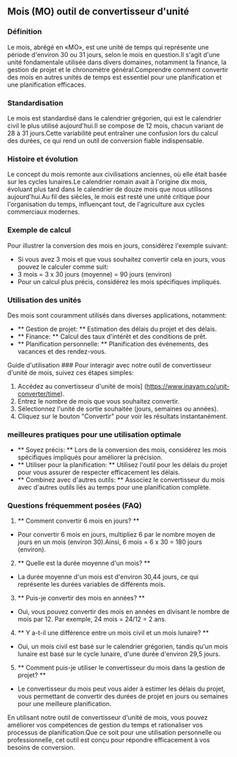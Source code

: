 ## Mois (MO) outil de convertisseur d'unité

### Définition
Le mois, abrégé en «MO», est une unité de temps qui représente une période d'environ 30 ou 31 jours, selon le mois en question.Il s'agit d'une unité fondamentale utilisée dans divers domaines, notamment la finance, la gestion de projet et le chronomètre général.Comprendre comment convertir des mois en autres unités de temps est essentiel pour une planification et une planification efficaces.

### Standardisation
Le mois est standardisé dans le calendrier grégorien, qui est le calendrier civil le plus utilisé aujourd'hui.Il se compose de 12 mois, chacun variant de 28 à 31 jours.Cette variabilité peut entraîner une confusion lors du calcul des durées, ce qui rend un outil de conversion fiable indispensable.

### Histoire et évolution
Le concept du mois remonte aux civilisations anciennes, où elle était basée sur les cycles lunaires.Le calendrier romain avait à l'origine dix mois, évoluant plus tard dans le calendrier de douze mois que nous utilisons aujourd'hui.Au fil des siècles, le mois est resté une unité critique pour l'organisation du temps, influençant tout, de l'agriculture aux cycles commerciaux modernes.

### Exemple de calcul
Pour illustrer la conversion des mois en jours, considérez l'exemple suivant:
- Si vous avez 3 mois et que vous souhaitez convertir cela en jours, vous pouvez le calculer comme suit:
- 3 mois = 3 x 30 jours (moyenne) = 90 jours (environ)
- Pour un calcul plus précis, considérez les mois spécifiques impliqués.

### Utilisation des unités
Des mois sont couramment utilisés dans diverses applications, notamment:
- ** Gestion de projet: ** Estimation des délais du projet et des délais.
- ** Finance: ** Calcul des taux d'intérêt et des conditions de prêt.
- ** Planification personnelle: ** Planification des événements, des vacances et des rendez-vous.

Guide d'utilisation ###
Pour interagir avec notre outil de convertisseur d'unité de mois, suivez ces étapes simples:
1. Accédez au convertisseur d'unité de mois] (https://www.inayam.co/unit-converter/time).
2. Entrez le nombre de mois que vous souhaitez convertir.
3. Sélectionnez l'unité de sortie souhaitée (jours, semaines ou années).
4. Cliquez sur le bouton "Convertir" pour voir les résultats instantanément.

### meilleures pratiques pour une utilisation optimale
- ** Soyez précis: ** Lors de la conversion des mois, considérez les mois spécifiques impliqués pour améliorer la précision.
- ** Utiliser pour la planification: ** Utilisez l'outil pour les délais du projet pour vous assurer de respecter efficacement les délais.
- ** Combinez avec d'autres outils: ** Associez le convertisseur du mois avec d'autres outils liés au temps pour une planification complète.

### Questions fréquemment posées (FAQ)

1. ** Comment convertir 6 mois en jours? **
- Pour convertir 6 mois en jours, multipliez 6 par le nombre moyen de jours en un mois (environ 30).Ainsi, 6 mois = 6 x 30 = 180 jours (environ).

2. ** Quelle est la durée moyenne d'un mois? **
- La durée moyenne d'un mois est d'environ 30,44 jours, ce qui représente les durées variables de différents mois.

3. ** Puis-je convertir des mois en années? **
- Oui, vous pouvez convertir des mois en années en divisant le nombre de mois par 12. Par exemple, 24 mois = 24/12 = 2 ans.

4. ** Y a-t-il une différence entre un mois civil et un mois lunaire? **
- Oui, un mois civil est basé sur le calendrier grégorien, tandis qu'un mois lunaire est basé sur le cycle lunaire, d'une durée d'environ 29,5 jours.

5. ** Comment puis-je utiliser le convertisseur du mois dans la gestion de projet? **
- Le convertisseur du mois peut vous aider à estimer les délais du projet, vous permettant de convertir des durées de projet en jours ou semaines pour une meilleure planification.

En utilisant notre outil de convertisseur d'unité de mois, vous pouvez améliorer vos compétences de gestion du temps et rationaliser vos processus de planification.Que ce soit pour une utilisation personnelle ou professionnelle, cet outil est conçu pour répondre efficacement à vos besoins de conversion.
